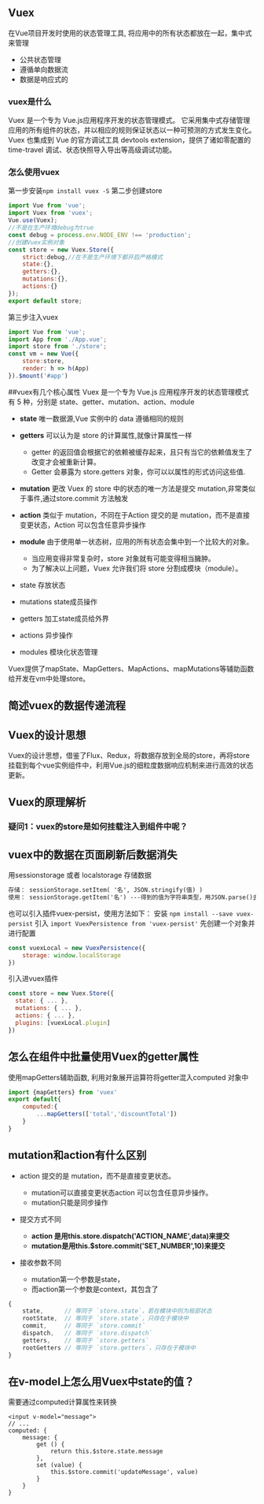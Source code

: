 ## Vuex
在Vue项目开发时使用的状态管理工具, 将应用中的所有状态都放在一起，集中式来管理
+ 公共状态管理
+ 遵循单向数据流
+ 数据是响应式的 

### vuex是什么
Vuex 是一个专为 Vue.js应用程序开发的状态管理模式。
它采用集中式存储管理应用的所有组件的状态，并以相应的规则保证状态以一种可预测的方式发生变化。
Vuex 也集成到 Vue 的官方调试工具 devtools extension，提供了诸如零配置的 time-travel 调试、状态快照导入导出等高级调试功能。

### 怎么使用vuex
第一步安装`npm install vuex -S`
第二步创建store
```js
import Vue from 'vue';
import Vuex from 'vuex';
Vue.use(Vuex);
//不是在生产环境debug为true
const debug = process.env.NODE_ENV !== 'production';
//创建Vuex实例对象
const store = new Vuex.Store({
    strict:debug,//在不是生产环境下都开启严格模式
    state:{},
    getters:{},
    mutations:{},
    actions:{}
});
export default store;
```
第三步注入vuex
```js
import Vue from 'vue';
import App from './App.vue';
import store from './store';
const vm = new Vue({
    store:store,
    render: h => h(App)
}).$mount('#app')
```
##vuex有几个核心属性
Vuex 是一个专为 Vue.js 应用程序开发的状态管理模式 <br />
有 5 种，分别是 state、getter、mutation、action、module
+ **state** 唯一数据源,Vue 实例中的 data 遵循相同的规则
+ **getters** 可以认为是 store 的计算属性,就像计算属性一样
    + getter 的返回值会根据它的依赖被缓存起来，且只有当它的依赖值发生了改变才会被重新计算。
    + Getter 会暴露为 store.getters 对象，你可以以属性的形式访问这些值.
+ **mutation** 更改 Vuex 的 store 中的状态的唯一方法是提交 mutation,非常类似于事件,通过store.commit 方法触发
+ **action** 类似于 mutation，不同在于Action 提交的是 mutation，而不是直接变更状态，Action 可以包含任意异步操作
+ **module** 由于使用单一状态树，应用的所有状态会集中到一个比较大的对象。
    + 当应用变得非常复杂时，store 对象就有可能变得相当臃肿。
    + 为了解决以上问题，Vuex 允许我们将 store 分割成模块（module）。

+ state 存放状态
+ mutations state成员操作
+ getters 加工state成员给外界
+ actions 异步操作
+ modules 模块化状态管理

Vuex提供了mapState、MapGetters、MapActions、mapMutations等辅助函数给开发在vm中处理store。


## 简述vuex的数据传递流程

## Vuex的设计思想
   
Vuex的设计思想，借鉴了Flux、Redux，将数据存放到全局的store，再将store挂载到每个vue实例组件中，利用Vue.js的细粒度数据响应机制来进行高效的状态更新。

## Vuex的原理解析
### 疑问1：vuex的store是如何挂载注入到组件中呢？




## vuex中的数据在页面刷新后数据消失
用sessionstorage 或者 localstorage 存储数据
```html
存储： sessionStorage.setItem( '名', JSON.stringify(值) )
使用： sessionStorage.getItem('名') ---得到的值为字符串类型，用JSON.parse()去引号；
```
也可以引入插件vuex-persist，使用方法如下：
安装
`npm install --save vuex-persist`
引入
`import VuexPersistence from 'vuex-persist'`
先创建一个对象并进行配置
```js
const vuexLocal = new VuexPersistence({
    storage: window.localStorage
})
```
引入进vuex插件
```js
const store = new Vuex.Store({
  state: { ... },
  mutations: { ... },
  actions: { ... },
  plugins: [vuexLocal.plugin]
}) 
```
## 怎么在组件中批量使用Vuex的getter属性
使用mapGetters辅助函数, 利用对象展开运算符将getter混入computed 对象中
```js
import {mapGetters} from 'vuex'
export default{
    computed:{
        ...mapGetters(['total','discountTotal'])
    }
}
```
## mutation和action有什么区别
+ action 提交的是 mutation，而不是直接变更状态。
    + mutation可以直接变更状态action 可以包含任意异步操作。
    + mutation只能是同步操作
+ 提交方式不同
    + **action 是用this.store.dispatch('ACTION_NAME',data)来提交**
    + **mutation是用this.$store.commit('SET_NUMBER',10)来提交**
    
+ 接收参数不同
    + mutation第一个参数是state，
    + 而action第一个参数是context，其包含了
```js
{
    state,      // 等同于 `store.state`，若在模块中则为局部状态
    rootState,  // 等同于 `store.state`，只存在于模块中
    commit,     // 等同于 `store.commit`
    dispatch,   // 等同于 `store.dispatch`
    getters,    // 等同于 `store.getters`
    rootGetters // 等同于 `store.getters`，只存在于模块中
}
```
## 在v-model上怎么用Vuex中state的值？
需要通过computed计算属性来转换
```vue
<input v-model="message">
// ...
computed: {
    message: {
        get () {
            return this.$store.state.message
        },
        set (value) {
            this.$store.commit('updateMessage', value)
        }
    }
}


```